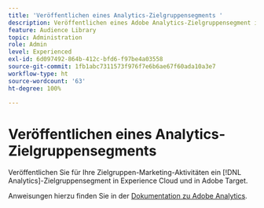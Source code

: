 ```yaml
---
title: 'Veröffentlichen eines Analytics-Zielgruppensegments '
description: Veröffentlichen eines Adobe Analytics-Zielgruppensegment in Experience Cloud und in Adobe Target für Zielgruppen-Marketing-Aktivitäten.
feature: Audience Library
topic: Administration
role: Admin
level: Experienced
exl-id: 6d097492-864b-412c-bfd6-f97be4a03558
source-git-commit: 1fb1abc7311573f976f7e6b6ae67f60ada10a3e7
workflow-type: ht
source-wordcount: '63'
ht-degree: 100%

---
```


# Veröffentlichen eines Analytics-Zielgruppensegments

Veröffentlichen Sie für Ihre Zielgruppen-Marketing-Aktivitäten ein [!DNL Analytics]-Zielgruppensegment in Experience Cloud und in Adobe Target.

Anweisungen hierzu finden Sie in der [Dokumentation zu Adobe Analytics](https://experienceleague.adobe.com/docs/analytics/components/segmentation/segmentation-workflow/seg-publish.html?lang=de).
